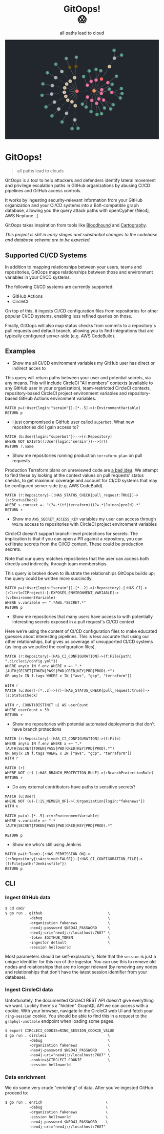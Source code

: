 <dl>
  <h1>
    <div align=center>GitOops!</div>
    <div align=center>😱</div>
  </h1>
  <p align="center">all paths lead to cloud</p>

  <p align="center">
    <img src="./docs/screenshot.png">
  </p>
</dl>

# GitOops!

> all paths lead to clouds

GitOops is a tool to help attackers and defenders identify lateral movement and privilege escalation paths in GitHub organizations by abusing CI/CD pipelines and GitHub access controls.

It works by ingesting security-relevant information from your GitHub organization and your CI/CD systems into a Bolt-compatible graph database, allowing you the query attack paths with openCypher (Neo4j, AWS Neptune...)

GitOops takes inspiration from tools like [Bloodhound](https://github.com/BloodHoundAD/BloodHound) and [Cartography](https://github.com/lyft/cartography).

_This project is still in early stages and substantial changes to the codebase and database schema are to be expected._

## Supported CI/CD Systems

In addition to mapping relationships between your users, teams and repositories, GitOops maps relationships between those and environment variables in your CI/CD systems.

The following CI/CD systems are currently supported:

- GitHub Actions
- CircleCI

On top of this, it ingests CI/CD configuration files from repositories for other popular CI/CD systems, enabling less refined queries on those.

Finally, GitOops will also map status checks from commits to a repository's pull requests and default branch, allowing you to find integrations that are typically configured server-side (e.g. AWS CodeBuild).

## Examples

- Show me all CI/CD environment variables my GitHub user has direct or indirect acces to

This query will return paths between your user and potential secrets, via any means. This will include CircleCI "All members" contexts (available to any GitHub user in your organization), team-restricted CircleCI contexts, repository-based CircleCI project environment variables and repository-based GitHub Actions environment variables.

```
MATCH p=(:User{login:"serain"})-[*..5]->(:EnvironmentVariable)
RETURN p
```

- I just compromised a GitHub user called `superbot`. What new repositories did I gain access to?

```
MATCH (b:User{login:"superbot"})-->(r:Repository)
WHERE NOT EXISTS((:User{login:'serain'})-->(r))
RETURN r.name
```

- Show me repositories running production `terraform plan` on pull requests

Production Terraform plans on unreviewed code are [a bad idea](https://alex.kaskaso.li/post/terraform-plan-rce). We attempt to find these by looking at the context values on pull requests' status checks, to get maximum coverage and account for CI/CD systems that may be configured server-side (e.g. AWS CodeBuild).

```
MATCH (r:Repository)-[:HAS_STATUS_CHECK{pull_request:TRUE}]->(s:StatusCheck)
WHERE s.context =~ "(?=.*(tf|terraform))(?=.*(?<!non)pro?d).*"
RETURN r
```

- Show me `AWS_SECRET_ACCESS_KEY` variables my user can access through `WRITE` access to repositories with CircleCI project environment variables

CircleCI doesn't support branch-level protections for secrets. The implication is that if you can open a PR against a repository, you can exfiltrate secrets from the CI/CD context. These could be production secrets.

Note that our query matches repositories that the user can access both directly and indirectly, through team memberships.

This query is broken down to illustrate the relationships GitOops builds up; the query could be written more succinctly.

```
MATCH p=(:User{login:"serain"})-[*..2]->(:Repository)-[:HAS_CI]->(:CircleCIProject)-[:EXPOSES_ENVIRONMENT_VARIABLE]->(v:EnvironmentVariable)
WHERE v.variable =~ ".*AWS.*SECRET.*"
RETURN p
```

- Show me repositories that many users have access to with potentially interesting secrets exposed in a pull request's CI/CD context

Here we're using the content of CI/CD configuration files to make educated guesses about interesting pipelines. This is less accurate that using our other relationships, but gives us coverage of unsupported CI/CD systems (as long as we pulled the configuration files).

```
MATCH (r:Repository)-[HAS_CI_CONFIGURATION]->(f:File{path: ".circleci/config.yml"})
WHERE any(x IN f.env WHERE x =~ ".*(AUTH|SECRET|TOKEN|PASS|PWD|CRED|KEY|PRD|PROD).*")
OR any(x IN f.tags WHERE x IN ["aws", "gcp", "terraform"])

WITH r
MATCH (u:User)-[*..2]->(r)-[HAS_STATUS_CHECK{pull_request:true}]->(s:StatusCheck)

WITH r, COUNT(DISTINCT u) AS userCount
WHERE userCount > 30
RETURN r
```

- Show me repositories with potential automated deployments that don't have branch protections

```
MATCH (r:Repository)-[HAS_CI_CONFIGURATION]->(f:File)
WHERE any(x IN f.env WHERE x =~ ".*(AUTH|SECRET|TOKEN|PASS|PWD|CRED|KEY|PRD|PROD).*")
OR any(x IN f.tags WHERE x IN ["aws", "gcp", "terraform"])
WITH r

MATCH (r)
WHERE NOT (r)-[:HAS_BRANCH_PROTECTION_RULE]->(:BranchProtectionRule)
RETURN r
```

- Do any external contributors have paths to sensitive secrets?

```
MATCH (u:User)
WHERE NOT (u)-[:IS_MEMBER_OF]->(:Organization{login:"fakenews"})
WITH u

MATCH p=(u)-[*..5]->(v:EnvironmentVariable)
WHERE v.variable =~ ".*(AUTH|SECRET|TOKEN|PASS|PWD|CRED|KEY|PRD|PROD).*"

RETURN p
```

- Show me who's still using Jenkins

```
MATCH p=(t:Team)-[:HAS_PERMISSION_ON]->(r:Repository{isArchived:FALSE})-[:HAS_CI_CONFIGURATION_FILE]->(f:File{path:"Jenkinsfile"})
RETURN p
```

## CLI

### Ingest GitHub data

```
$ cd cmd/
$ go run . github                              \
           -debug                              \
           -organization fakenews              \
           -neo4j-password $NEO4J_PASSWORD     \
           -neo4j-uri="neo4j://localhost:7687" \
           -token $GITHUB_TOKEN                \
           -ingestor default                   \
           -session helloworld
```

Most parameters should be self-explanatory. Note that the `session` is just a unique identifier for this run of the ingestor. You can use this to remove old nodes and relationships that are no longer relevant (by removing any nodes and relationships that don't have the latest session identifier from your database).

### Ingest CircleCI data

Unfortunately, the documented CircleCI REST API doesn't give everything we want. Luckily there's a "hidden" GraphQL API we can access with a cookie. With your browser, navigate to the CircleCI web UI and fetch your `ring-session` cookie. You should be able to find this in a request to the `graphql-unstable` endpoint when loading some pages.

```
$ export CIRCLECI_COOKIE=RING_SESSION_COOKIE_VALUE
$ go run . circleci                            \
           -debug                              \
           -organization fakenews              \
           -neo4j-password $NEO4J_PASSWORD     \
           -neo4j-uri="neo4j://localhost:7687" \
           -cookie=$CIRCLECI_COOKIE            \
           -session helloworld
```

### Data enrichment

We do some very crude "enriching" of data. After you've ingested GitHub proceed to:

```
$ go run . enrich                             \
           -debug                             \
           -organization fakenews             \
           -session helloworld                \
           -neo4j-password $NEO4J_PASSWORD    \
           -neo4j-uri="neo4j://localhost:7687"
```
